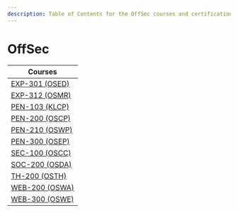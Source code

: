 ```yaml
---
description: Table of Contents for the OffSec courses and certifications
---
```


# OffSec

| Courses                      |
| ---------------------------- |
| [EXP-301 (OSED)](exp-301/)   |
| [EXP-312 (OSMR)](exp-312/)   |
| [PEN-103 (KLCP)](pen-103.md) |
| [PEN-200 (OSCP)](pen-200/)   |
| [PEN-210 (OSWP)](pen-210/)   |
| [PEN-300 (OSEP)](pen-300/)   |
| [SEC-100 (OSCC)](sec-100.md) |
| [SOC-200 (OSDA)](soc-200/)   |
| [TH-200 (OSTH)](th-200/)     |
| [WEB-200 (OSWA)](web-200/)   |
| [WEB-300 (OSWE)](web-300/)   |

